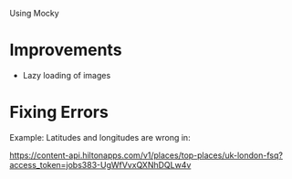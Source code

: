 
Using Mocky


Improvements
====
- Lazy loading of images

Fixing Errors
====
Example:
Latitudes and longitudes are wrong in:

https://content-api.hiltonapps.com/v1/places/top-places/uk-london-fsq?access_token=jobs383-UgWfVvxQXNhDQLw4v